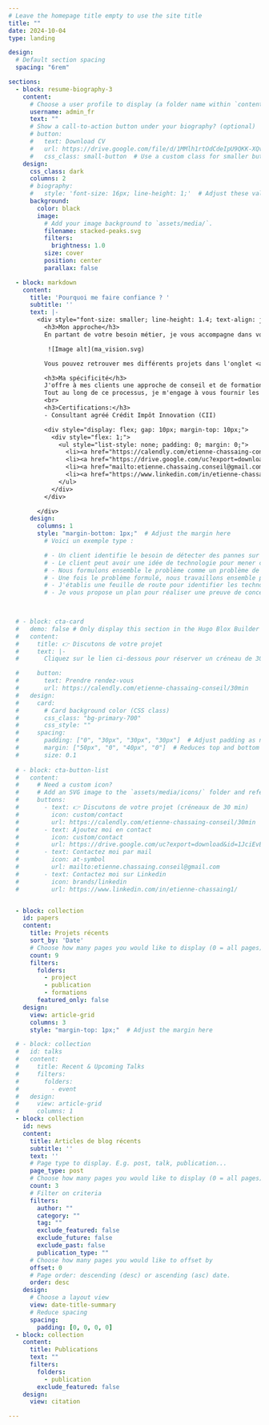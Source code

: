```yaml
---
# Leave the homepage title empty to use the site title
title: ""
date: 2024-10-04
type: landing

design:
  # Default section spacing
  spacing: "6rem"

sections:
  - block: resume-biography-3
    content:
      # Choose a user profile to display (a folder name within `content/authors/`)
      username: admin_fr
      text: ""
      # Show a call-to-action button under your biography? (optional)
      # button:
      #   text: Download CV
      #   url: https://drive.google.com/file/d/1MMlh1rtOdCdeIpU9QKK-XQv2tei8wmIu/view?usp=share_link
      #   css_class: small-button  # Use a custom class for smaller buttons
    design:
      css_class: dark
      columns: 2
      # biography:
      #   style: 'font-size: 16px; line-height: 1;'  # Adjust these values to your preference
      background:
        color: black
        image:
          # Add your image background to `assets/media/`.
          filename: stacked-peaks.svg
          filters:
            brightness: 1.0
          size: cover
          position: center
          parallax: false

  - block: markdown
    content:
      title: 'Pourquoi me faire confiance ? '
      subtitle: ''
      text: |-
        <div style="font-size: smaller; line-height: 1.4; text-align: justify;">
          <h3>Mon approche</h3>
          En partant de votre besoin métier, je vous accompagne dans votre projet d'explorer des solutions innovantes par exemple à travers l'IA, la Data, la Robotique ou l'IoT. J'apporte une attention particulière à vous aider à formuler le problème de façon scientifique et générique en combinant une approche ingénieur métier et système.

           ![Image alt](ma_vision.svg)

          Vous pouvez retrouver mes différents projets dans l'onglet <a href="/fr/projects">**Portfolio**</a>.

          <h3>Ma spécificité</h3>
          J'offre à mes clients une approche de conseil et de formations sur-mesure, en prenant le temps de collaborer en personne avec vous et vos équipes. Grâce à ma formation diversifiée et à mes expériences pluridisciplinaires, je suis en mesure de dialoguer avec les ingénieurs métiers et les responsables de votre entreprise. Une fois le problème clairement défini et correctement formulé, mes compétences en recherche me permettent de vous guider vers des solutions innovantes, aux frontières de l'état de l'art.
          Tout au long de ce processus, je m'engage à vous fournir les clés pour comprendre les dernières avancées technologiques, que vous soyez décideur ou ingénieur. En définissant ensemble les métriques clés pour votre projet, je m'assure de livrer une solution à la fois fonctionnelle et parfaitement compréhensible par vos équipes.
          <br>
          <h3>Certifications:</h3>
          - Consultant agréé Crédit Impôt Innovation (CII)

          <div style="display: flex; gap: 10px; margin-top: 10px;">
            <div style="flex: 1;">
              <ul style="list-style: none; padding: 0; margin: 0;">
                <li><a href="https://calendly.com/etienne-chassaing-conseil/30min">👉 Discutons de votre projet: réservez un créneau de 30 min</a></li>
                <li><a href="https://drive.google.com/uc?export=download&id=1JciEvEQxkVXFb69l4v_F1Mw5LEy27DTY">📞 Ajoutez moi en contact</a></li>
                <li><a href="mailto:etienne.chassaing.conseil@gmail.com">✉️ Contactez moi par mail</a></li>
                <li><a href="https://www.linkedin.com/in/etienne-chassaing1/">🤝 Contactez moi sur Linkedin</a></li>
              </ul>
            </div>
          </div>

        </div>
      design:
        columns: 1
        style: "margin-bottom: 1px;"  # Adjust the margin here
          # Voici un exemple type :

          # - Un client identifie le besoin de détecter des pannes sur son parc machine
          # - Le client peut avoir une idée de technologie pour mener ce projet
          # - Nous formulons ensemble le problème comme un problème de détection d'anomalies, courant en Machine-Learning
          # - Une fois le problème formulé, nous travaillons ensemble pour éclaircir ce domaine et la ou les technologies envisagés
          # - J'établis une feuille de route pour identifier les technologies les moins risquées, par exemple une famille d'algorithme 
          # - Je vous propose un plan pour réaliser une preuve de concept de la solution et former vos équipes sur cette technologie

    

  # - block: cta-card
  #   demo: false # Only display this section in the Hugo Blox Builder demo site
  #   content:
  #     title: 👉 Discutons de votre projet
  #     text: |- 
  #       Cliquez sur le lien ci-dessous pour réserver un créneau de 30 min et discuter de votre projet.

  #     button:
  #       text: Prendre rendez-vous
  #       url: https://calendly.com/etienne-chassaing-conseil/30min
  #   design:
  #     card:
  #       # Card background color (CSS class)
  #       css_class: "bg-primary-700"
  #       css_style: ""
  #     spacing:
  #       padding: ["0", "30px", "30px", "30px"]  # Adjust padding as needed
  #       margin: ["50px", "0", "40px", "0"]  # Reduces top and bottom margins to 5px, 0 on sides
  #       size: 0.1
  
  # - block: cta-button-list
  #   content:
  #     # Need a custom icon?
  #     # Add an SVG image to the `assets/media/icons/` folder and reference it in the `icon` field below
  #     buttons:
  #       - text: 👉 Discutons de votre projet (créneaux de 30 min)
  #         icon: custom/contact
  #         url: https://calendly.com/etienne-chassaing-conseil/30min
  #       - text: Ajoutez moi en contact
  #         icon: custom/contact
  #         url: https://drive.google.com/uc?export=download&id=1JciEvEQxkVXFb69l4v_F1Mw5LEy27DTY
  #       - text: Contactez moi par mail
  #         icon: at-symbol
  #         url: mailto:etienne.chassaing.conseil@gmail.com
  #       - text: Contactez moi sur Linkedin
  #         icon: brands/linkedin
  #         url: https://www.linkedin.com/in/etienne-chassaing1/


  - block: collection
    id: papers
    content:
      title: Projets récents
      sort_by: 'Date'
      # Choose how many pages you would like to display (0 = all pages)
      count: 9 
      filters:
        folders:
          - project
          - publication
          - formations
        featured_only: false
    design:
      view: article-grid
      columns: 3
      style: "margin-top: 1px;"  # Adjust the margin here

  # - block: collection
  #   id: talks
  #   content:
  #     title: Recent & Upcoming Talks
  #     filters:
  #       folders:
  #         - event
  #   design:
  #     view: article-grid
  #     columns: 1
  - block: collection
    id: news
    content:
      title: Articles de blog récents
      subtitle: ''
      text: ''
      # Page type to display. E.g. post, talk, publication...
      page_type: post
      # Choose how many pages you would like to display (0 = all pages)
      count: 3
      # Filter on criteria
      filters:
        author: ""
        category: ""
        tag: ""
        exclude_featured: false
        exclude_future: false
        exclude_past: false
        publication_type: ""
      # Choose how many pages you would like to offset by
      offset: 0
      # Page order: descending (desc) or ascending (asc) date.
      order: desc
    design:
      # Choose a layout view
      view: date-title-summary
      # Reduce spacing
      spacing:
        padding: [0, 0, 0, 0]
  - block: collection
    content:
      title: Publications
      text: ""
      filters:
        folders:
          - publication
        exclude_featured: false
    design:
      view: citation

---
```

